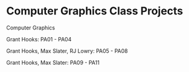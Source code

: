 # Computer Graphics Class Projects
Computer Graphics

Grant Hooks: PA01 - PA04

Grant Hooks, Max Slater, RJ Lowry: PA05 - PA08

Grant Hooks, Max Slater: PA09 - PA11
